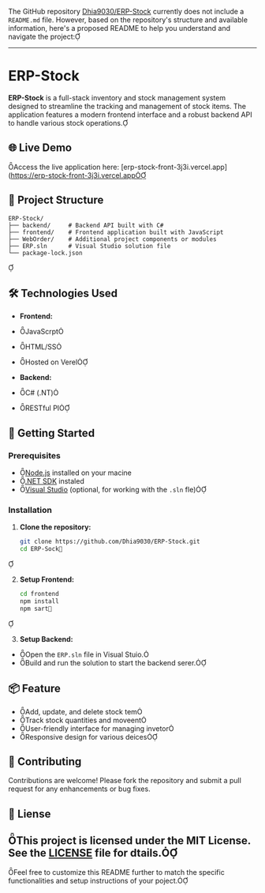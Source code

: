 The GitHub repository [Dhia9030/ERP-Stock](https://github.com/Dhia9030/ERP-Stock) currently does not include a `README.md` file. However, based on the repository's structure and available information, here's a proposed README to help you understand and navigate the project:

---

# ERP-Stock

**ERP-Stock** is a full-stack inventory and stock management system designed to streamline the tracking and management of stock items. The application features a modern frontend interface and a robust backend API to handle various stock operations.

## 🌐 Live Demo
Access the live application here: [erp-stock-front-3j3i.vercel.app](https://erp-stock-front-3j3i.vercel.app

## 📁 Project Structure

```
ERP-Stock/
├── backend/     # Backend API built with C#
├── frontend/    # Frontend application built with JavaScript
├── WebOrder/    # Additional project components or modules
├── ERP.sln      # Visual Studio solution file
└── package-lock.json
```


## 🛠️ Technologies Used

- **Frontend:**
 - JavaScrpt
 - HTML/SS
 - Hosted on Verel

- **Backend:**
 - C# (.NT)
 - RESTful PI

## 🚀 Getting Started

### Prerequisites
- [Node.js](https://nodejs.org/) installed on your macine
- [.NET SDK](https://dotnet.microsoft.com/download) instaled
- [Visual Studio](https://visualstudio.microsoft.com/) (optional, for working with the `.sln` fle)

### Installation

1. **Clone the repository:**

   ```bash
   git clone https://github.com/Dhia9030/ERP-Stock.git
   cd ERP-Sock
   ```


2. **Setup Frontend:**

   ```bash
   cd frontend
   npm install
   npm sart
   ```


3. **Setup Backend:**

  - Open the `ERP.sln` file in Visual Stuio.
  - Build and run the solution to start the backend serer.

## 📦 Feature

- Add, update, and delete stock tem
- Track stock quantities and moveent
- User-friendly interface for managing invetor
- Responsive design for various deices

## 🤝 Contributing

Contributions are welcome! Please fork the repository and submit a pull request for any enhancements or bug fixes.

## 📄 Liense

This project is licensed under the MIT License. See the [LICENSE](LICENSE) file for dtails.
---

Feel free to customize this README further to match the specific functionalities and setup instructions of your poject. 
